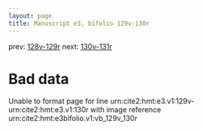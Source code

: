 ```yaml
---
layout: page
title: Manuscript e3, bifolio 129v-130r
---
```


prev: [128v-129r](../128v-129r/) next: [130v-131r](../130v-131r/)

# Bad data

Unable to format page for line urn:cite2:hmt:e3.v1:129v-urn:cite2:hmt:e3.v1:130r with image reference urn:cite2:hmt:e3bifolio.v1:vb_129v_130r
